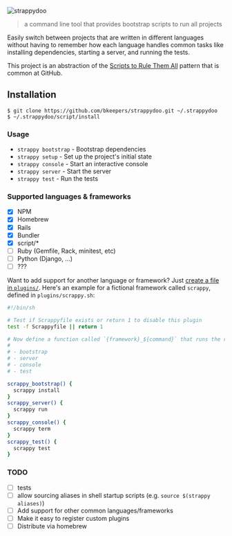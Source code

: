 ![strappydoo](https://user-images.githubusercontent.com/10660468/37246132-814011d0-2471-11e8-9d02-81d7085565af.png)

> a command line tool that provides bootstrap scripts to run all projects

Easily switch between projects that are written in different languages without having to remember how each language handles common tasks like installing dependencies, starting a server, and running the tests.

This project is an abstraction of the [Scripts to Rule Them All](https://githubengineering.com/scripts-to-rule-them-all/) pattern that is common at GitHub.

## Installation

```
$ git clone https://github.com/bkeepers/strappydoo.git ~/.strappydoo
$ ~/.strappydoo/script/install
```

### Usage

- `strappy bootstrap` - Bootstrap dependencies
- `strappy setup` - Set up the project's initial state
- `strappy console` - Start an interactive console
- `strappy server` - Start the server
- `strappy test` - Run the tests

### Supported languages & frameworks

- [x] NPM
- [x] Homebrew
- [x] Rails
- [x] Bundler
- [x] script/*
- [ ] Ruby (Gemfile, Rack, minitest, etc)
- [ ] Python (Django, …)
- [ ] ???

Want to add support for another language or framework? Just [create a file in `plugins/`](https://github.com/bkeepers/strappydoo/new/master/plugins). Here's an example for a fictional framework called `scrappy`, defined in `plugins/scrappy.sh`:

```sh
#!/bin/sh

# Test if Scrappyfile exists or return 1 to disable this plugin
test -f Scrappyfile || return 1

# Now define a function called `{framework}_${command}` that runs the relevant command for each of:
#
# - bootstrap
# - server
# - console
# - test

scrappy_bootstrap() {
  scrappy install
}
scrappy_server() {
  scrappy run
}
scrappy_console() {
  scrappy term
}
scrappy_test() {
  scrappy test
}
```

### TODO

- [ ] tests
- [ ] allow sourcing aliases in shell startup scripts (e.g. `source $(strappy aliases)`)
- [ ] Add support for other common languages/frameworks
- [ ] Make it easy to register custom plugins
- [ ] Distribute via homebrew
